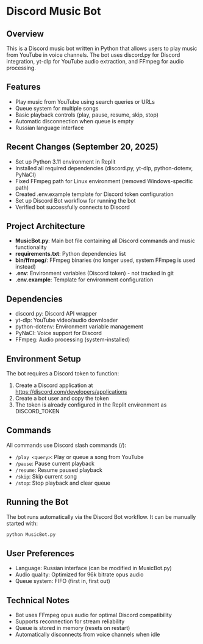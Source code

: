 # Discord Music Bot

## Overview
This is a Discord music bot written in Python that allows users to play music from YouTube in voice channels. The bot uses discord.py for Discord integration, yt-dlp for YouTube audio extraction, and FFmpeg for audio processing.

## Features
- Play music from YouTube using search queries or URLs
- Queue system for multiple songs
- Basic playback controls (play, pause, resume, skip, stop)
- Automatic disconnection when queue is empty
- Russian language interface

## Recent Changes (September 20, 2025)
- Set up Python 3.11 environment in Replit
- Installed all required dependencies (discord.py, yt-dlp, python-dotenv, PyNaCl)
- Fixed FFmpeg path for Linux environment (removed Windows-specific path)
- Created .env.example template for Discord token configuration
- Set up Discord Bot workflow for running the bot
- Verified bot successfully connects to Discord

## Project Architecture
- **MusicBot.py**: Main bot file containing all Discord commands and music functionality
- **requirements.txt**: Python dependencies list
- **bin/ffmpeg/**: FFmpeg binaries (no longer used, system FFmpeg is used instead)
- **.env**: Environment variables (Discord token) - not tracked in git
- **.env.example**: Template for environment configuration

## Dependencies
- discord.py: Discord API wrapper
- yt-dlp: YouTube video/audio downloader
- python-dotenv: Environment variable management
- PyNaCl: Voice support for Discord
- FFmpeg: Audio processing (system-installed)

## Environment Setup
The bot requires a Discord token to function:
1. Create a Discord application at https://discord.com/developers/applications
2. Create a bot user and copy the token
3. The token is already configured in the Replit environment as DISCORD_TOKEN

## Commands
All commands use Discord slash commands (/):
- `/play <query>`: Play or queue a song from YouTube
- `/pause`: Pause current playback
- `/resume`: Resume paused playback
- `/skip`: Skip current song
- `/stop`: Stop playback and clear queue

## Running the Bot
The bot runs automatically via the Discord Bot workflow. It can be manually started with:
```bash
python MusicBot.py
```

## User Preferences
- Language: Russian interface (can be modified in MusicBot.py)
- Audio quality: Optimized for 96k bitrate opus audio
- Queue system: FIFO (first in, first out)

## Technical Notes
- Bot uses FFmpeg opus audio for optimal Discord compatibility
- Supports reconnection for stream reliability
- Queue is stored in memory (resets on restart)
- Automatically disconnects from voice channels when idle